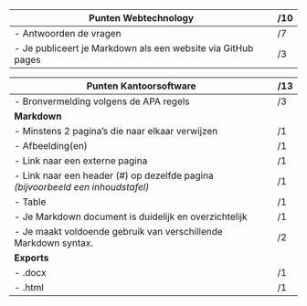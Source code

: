 
| Punten Webtechnology                                         | /10 |
| ------------------------------------------------------------ | --- |
| - Antwoorden de vragen                                       | /7  |
| - Je publiceert je Markdown als een website via GitHub pages | /3  |

| Punten Kantoorsoftware                                                          | /13 |
| ------------------------------------------------------------------------------- | --- |
| - Bronvermelding volgens de APA regels                                          | /3  |
| **Markdown**                                                                    |     |
| - Minstens 2 pagina’s die naar elkaar verwijzen                                 | /1  |
| - Afbeelding(en)                                                                | /1  |
| - Link naar een externe pagina                                                  | /1  |
| - Link naar een header (#) op dezelfde pagina *(bijvoorbeeld een inhoudstafel)* | /1  |
| - Table                                                                         | /1  |
| - Je Markdown document is duidelijk en overzichtelijk                           | /1  |
| - Je maakt voldoende gebruik van verschillende Markdown syntax.                 | /2  |
| **Exports**                                                                     |     |
| - .docx                                                                         | /1  |
| - .html                                                                         | /1  |